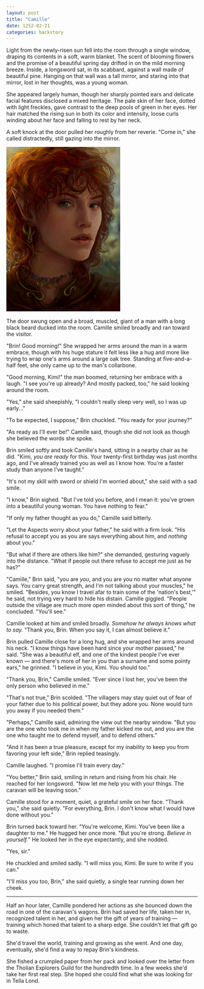 ```yaml
---
layout: post
title: "Camille"
date: 1252-02-21
categories: backstory
---
```


Light from the newly-risen sun fell into the room through a single window, draping its contents in a soft, warm blanket. The scent of blooming flowers and the promise of a beautiful spring day drifted in on the mild morning breeze. Inside, a longsword sat, in its scabbard, against a wall made of beautiful pine. Hanging on that wall was a tall mirror, and staring into that mirror, lost in her thoughts, was a young woman.

She appeared largely human, though her sharply pointed ears and delicate facial features disclosed a mixed heritage. The pale skin of her face, dotted with light freckles, gave contrast to the deep pools of green in her eyes. Her hair matched the rising sun in both its color and intensity, loose curls winding about her face and falling to rest by her neck.

A soft knock at the door pulled her roughly from her reverie. "Come in," she called distractedly, still gazing into the mirror.

<a href="/assets/camille.jpg">
<img class="container mw-image" style="max-width: 300px" src="/assets/camille.jpg" alt="Camille">
</a>

The door swung open and a broad, muscled, giant of a man with a long black beard ducked into the room. Camille smiled broadly and ran toward the visitor.

"Brin! Good morning!" She wrapped her arms around the man in a warm embrace, though with his huge stature it felt less like a hug and more like trying to wrap one's arms around a large oak tree. Standing at five-and-a-half feet, she only came up to the man's collarbone.

"Good morning, Kimi!" the man boomed, returning her embrace with a laugh. "I see you're up already? And mostly packed, too," he said looking around the room.

"Yes," she said sheepishly, "I couldn't really sleep very well, so I was up early..."

"To be expected, I suppose," Brin chuckled. "You ready for your journey?"

"As ready as I'll ever be!" Camille said, though she did not look as though she believed the words she spoke.

Brin smiled softly and took Camille's hand, sitting in a nearby chair as he did. "Kimi, *you are ready* for this. Your twenty-first birthday was just months ago, and I've already trained you as well as I know how. You're a faster study than anyone I've taught."

"It's not my skill with sword or shield I'm worried about," she said with a sad smile.

"I know," Brin sighed. "But I've told you before, and I mean it: you've grown into a beautiful young woman. You have nothing to fear."

"If only my father thought as you do," Camille said bitterly.

"Let the Aspects worry about your father," he said with a firm look. "His refusal to accept you as you are says everything about him, and *nothing* about you."

"But what if there are others like him?" she demanded, gesturing vaguely into the distance. "What if people out there refuse to accept me just as he has?"

"Camille," Brin said, "you are *you*, and you are you no matter what anyone says. You carry great strength, and I'm not talking about your muscles," he smiled. "Besides, you know I travel afar to train some of the 'nation's best,'" he said, not trying very hard to hide his distain. Camille giggled. "People outside the village are much more open minded about this sort of thing," he concluded. "You'll see."

Camille looked at him and smiled broadly. *Somehow he always knows what to say.* "Thank you, Brin. When you say it, I can almost believe it."

Brin pulled Camille close for a long hug, and she wrapped her arms around his neck. "I know things have been hard since your mother passed," he said. "She was a beautiful elf, and one of the kindest people I've ever known — and there's more of her in you than a surname and some pointy ears," he grinned. "I believe in you, Kimi. You should too."

"Thank you, Brin," Camille smiled. "Ever since I lost her, you've been the only person who believed in me."

"That's not true," Brin scolded. "The villagers may stay quiet out of fear of your father due to his political power, but they adore you. None would turn you away if you needed them."

"Perhaps," Camille said, admiring the view out the nearby window. "But you are the one who took me in when my father kicked me out, and you are the one who taught me to defend myself, and to defend others."

"And it has been a true pleasure, except for my inability to keep you from favoring your left side," Brin replied teasingly.

Camille laughed. "I promise I'll train every day."

"You better," Brin said, smiling in return and rising from his chair. He reached for her longsword. "Now let me help you with your things. The caravan will be leaving soon."

Camille stood for a moment, quiet, a grateful smile on her face. "Thank you," she said quietly. "For everything, Brin. I don't know what I would have done without you."

Brin turned back toward her. "You're welcome, Kimi. You've been like a daughter to me." He hugged her once more. "But you're strong. *Believe in yourself.*" He looked her in the eye expectantly, and she nodded.

"Yes, sir."

He chuckled and smiled sadly. "I will miss you, Kimi. Be sure to write if you can."

"I'll miss you too, Brin," she said quietly, a single tear running down her cheek.

<hr>

Half an hour later, Camille pondered her actions as she bounced down the road in one of the caravan's wagons. Brin had saved her life, taken her in, recognized talent in her, and given her the gift of years of training — training which honed that talent to a sharp edge. She couldn't let that gift go to waste.

She'd travel the world, training and growing as she went. And one day, eventually, she'd find a way to repay Brin's kindness.

She fished a crumpled paper from her pack and looked over the letter from the Tholian Explorers Guild for the hundredth time. In a few weeks she'd take her first real step. She hoped she could find what she was looking for in Tella Lond.